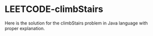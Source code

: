# LEETCODE-climbStairs
Here is the solution for the climbStairs problem in Java language with proper explanation. 
